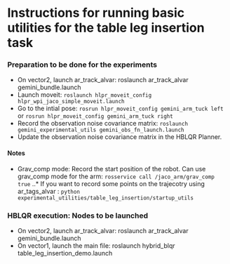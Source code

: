 # Instructions for running basic utilities for the table leg insertion task

### Preparation to be done for the experiments
- On vector2, launch ar_track_alvar: roslaunch ar_track_alvar gemini_bundle.launch
- Launch moveit: `roslaunch hlpr_moveit_config hlpr_wpi_jaco_simple_moveit.launch`
- Go to the intial pose: `rosrun hlpr_moveit_config gemini_arm_tuck left` or `rosrun hlpr_moveit_config gemini_arm_tuck right`
- Record the observation noise covariance matrix: `roslaunch gemini_experimental_utils gemini_obs_fn_launch.launch`
- Update the observation noise covariance matrix in the HBLQR Planner.

#### Notes
- Grav_comp mode: Record the start position of the robot. Can use grav_comp mode for the arm: `rosservice call /jaco_arm/grav_comp true`
..* If you want to record some points on the trajecotry using ar_tags_alvar : `python experimental_utilities/table_leg_insertion/startup_utils`

### HBLQR execution: Nodes to be launched
- On vector2, launch ar_track_alvar: roslaunch ar_track_alvar gemini_bundle.launch
- On vector1, launch the main file: roslaunch hybrid_blqr table_leg_insertion_demo.launch

